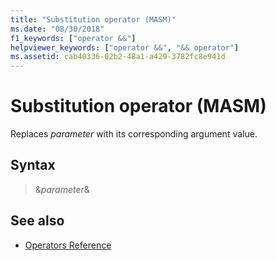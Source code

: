 ```yaml
---
title: "Substitution operator (MASM)"
ms.date: "08/30/2018"
f1_keywords: ["operator &&"]
helpviewer_keywords: ["operator &&", "&& operator"]
ms.assetid: cab40336-02b2-48a1-a429-3782fc8e941d
---
```

# Substitution operator (MASM)

Replaces *parameter* with its corresponding argument value.

## Syntax

> &*parameter*&

## See also

- [Operators Reference](../../assembler/masm/operators-reference.md)
